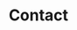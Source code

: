 ---
title: Contact
menu:
  main:
    weight: 5
  footer:
    weight: 5
seo:
  page_title:
  meta_description:
hero:
  enabled: true
  heading: Contact Us
  body: Questions, comments and feedback, we look forward to hearing from you.
  image:
    image_url: /uploads/
    image_alt:
intro:
  enable: true
  heading: Employment Opportunities
  body: >-
    Questions regarding career opportunities can be directed via email to rknorr@milksource.net or by phone at 920-759-4650. Milk Source is a growing multi-site farming enterprise that strives to provide a safe work environment for our employees. Visit our careers page for additional information.
  image:
    enabled: true
    image_url: /uploads/heifer-source-pile-2.jpg
    image_alt:
  image1:
    enabled: true
    image_url: /uploads/heifer-source-2.jpg
    image_alt:
  button:
    enabled: true
    button_url: /careers/
    button_text: View Careers
contact_list:
    - name: Jim Ostrom
      job_title: Partner
      is_partner: true
      phone: 920-759-4641
      email: jostrom@milksource.net
    - name: John Vosters
      job_title: Partner
      is_partner: true
      phone: 920-759-4642
      email: jvosters@milksource.net
    - name: Todd Willer
      job_title: Partner
      is_partner: true
      phone: 920-759-4643
      email: twiller@milksource.net
    - name: Deric DuQuaine
      job_title: Chief Financial Officer
      is_partner: false
      phone: 920-759-4653
      email: timolson@milksource.net
    - name: Tim Olson
      job_title: Director of Training & Development
      is_partner: false
      phone: 920-759-4645
      email: jquezada@milksource.net
    - name: Juan Quezada
      job_title: Director of Training & Development
      is_partner: false
      phone: 920-759-4645
      email: jquezada@milksource.net
    - name: Ryan Knorr
      job_title: Director of Human Resources
      is_partner: false
      phone: 920-759-4650
      email: rknorr@milksource.net
    - name: Ermith Ocampo
      job_title: Director of Livestock
      is_partner: false
      phone: 920-378-3638
      email: eocampo@milksource.net
    - name: Chema Ortiz
      job_title: Herd Management Specialist
      is_partner: false
      phone: 920-759-4040
      email: chema@milksource.net
    - name: Alex Coenen
      job_title: Director of Business Development
      is_partner: false
      phone: 920-759-4652
      email: alexcoenen@milksource.net
    - name: Avi Stern
      job_title: Director of Public Affairs
      is_partner: false
      phone: 920-759-4673
      email: astern@milksource.net
    - name: Matthew Wichman
      job_title: Director of Agronomy
      is_partner: false
      phone: 920-759-4668
      email: mwichman@milksource.net
    - name: Manuel Gracia
      job_title: Director of Safety
      is_partner: false
      phone: 920-759-4675
      email: mgracia@milksource.net
    - name: Eric Onan
      job_title: Director of Feed Procurement
      is_partner: false
      phone: 920-372-7042
      email: EricOnan@milksource.net
    - name: Cheri Ellenbecker
      job_title: Executive Assistant
      is_partner: false
      phone: 920-759-4674
      email: cheriellenbecker@milksource.net
    - name: Sarah Babcock
      job_title: Environmental Coordinator
      is_partner: false
      phone: 920-759-4647
      email: sbabcock@milksource.net
---